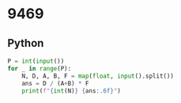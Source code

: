 # 9469

## Python

```python
P = int(input())
for _ in range(P):
    N, D, A, B, F = map(float, input().split())
    ans = D / (A+B) * F
    print(f"{int(N)} {ans:.6f}")

```
